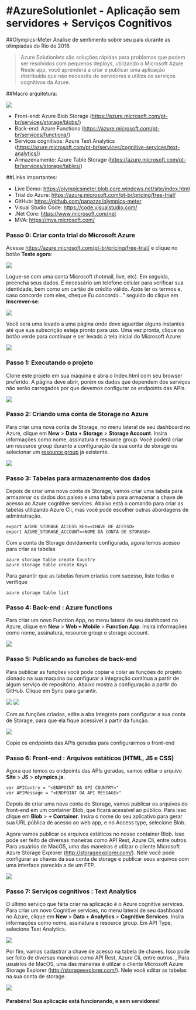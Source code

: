 # #AzureSolutionlet - Aplicação sem servidores + Serviços Cognitivos

##Olympics-Meter
Análise de sentimento sobre seu país durante as olimpíadas do Rio de 2016.

> Azure Solutionlets são soluções rápidas para problemas que podem ser resolvidos com pequenos deploys, utilizando o Microsoft Azure. Neste app, você aprenderá a criar e publicar uma aplicação distribuída que não necessita de servidores e utiliza os serviços cognitivos da Azure. 

##Macro arquitetura:

![](https://raw.githubusercontent.com/panazzo/olympics-meter/master/images/Arquitetura.png)

- Front-end: Azure Blob Storage (https://azure.microsoft.com/pt-br/services/storage/blobs/)
- Back-end: Azure Functions (https://azure.microsoft.com/pt-br/services/functions/)
- Serviços cognitivos: 	Azure Text Analytics (https://azure.microsoft.com/pt-br/services/cognitive-services/text-analytics/)
- Armazenamento: Azure Table Storage (https://azure.microsoft.com/pt-br/services/storage/tables/)

##Links importantes:

* Live Demo: https://olympicsmeter.blob.core.windows.net/site/index.html
* Trial do Azure: https://azure.microsoft.com/pt-br/pricing/free-trial/
* GitHub: https://github.com/panazzo/olympics-meter
* Visual Studio Code: https://code.visualstudio.com/
* .Net Core: https://www.microsoft.com/net
* MVA: https://mva.microsoft.com/

### Passo 0: Criar conta trial do Microsoft Azure
Acesse https://azure.microsoft.com/pt-br/pricing/free-trial/ e clique no botão **Teste agora**:

![](https://raw.githubusercontent.com/panazzo/olympics-meter/master/images/img01.png)

Logue-se com uma conta Microsoft (hotmail, live, etc). Em seguida, preencha seus dados. É necessário um telefone celular para verificar sua identidade, bem como um cartão de crédito válido. Após ler os termos e, caso concorde com eles, cheque *Eu concordo..."* seguido do clique em **Inscrever-se**:

![](https://raw.githubusercontent.com/panazzo/olympics-meter/master/images/img02.png)

Você será uma levado a uma página onde deve aguardar alguns instantes até que sua subscrição esteja pronto para uso. Uma vez pronta, clique no botão verde para continuar e ser levado à tela inicial do Microsoft Azure:

![](https://raw.githubusercontent.com/panazzo/olympics-meter/master/images/img03.png)

### Passo 1: Executando o projeto
Clone este projeto em sua máquina e abra o Index.html com seu browser preferido. A página deve abrir, porém os dados que dependem dos serviços não serão carregados por que devemos configurar os endpoints das APIs.

![](https://raw.githubusercontent.com/panazzo/olympics-meter/master/images/img04.png)

### Passo 2: Criando uma conta de Storage no Azure
Para criar uma nova conta de Storage, no menu lateral de seu dashboard no Azure, clique em **New** > **Data + Storage** > **Storage Account**. Insira informações como nome, assinatura e resource group. Você poderá criar um resource group durante a configuração da sua conta de storage ou selecionar um [resource group](https://azure.microsoft.com/pt-br/documentation/articles/resource-group-portal/) já existente.

![](https://raw.githubusercontent.com/panazzo/olympics-meter/master/images/img05.png)

### Passo 3: Tabelas para armazenamento dos dados 
Depois de criar uma nova conta de Storage, vamos criar uma tabela para armazenar os dados dos países e uma tabela para armazenar a chave de acesso ao Azure cognitive services. Abaixo está o comando para criar as tabelas utilizando Azure Cli, mas você pode escolher outras abordagens de administração.

```
export AZURE_STORAGE_ACCESS_KEY=<CHAVE DE ACESSO>
export AZURE_STORAGE_ACCOUNT=<NOME DA CONTA DE STORAGE>
```
Com a conta de Storage devidamente configurada, agora temos acesso para criar as tabelas
```
azure storage table create Country
azure storage table create Keys
```
Para garantir que as tabelas foram criadas com sucesso, liste todas e verifique
```
azure storage table list
```

### Passo 4: Back-end : Azure functions
Para criar um novo Function App, no menu lateral de seu dashboard no Azure, clique em **New** > **Web + Mobile** > **Function App**. Insira informações como nome, assinatura, resource group e storage account.

![](https://raw.githubusercontent.com/panazzo/olympics-meter/master/images/img06.png)

### Passo 5: Publicando as funcões de back-end
Para publicar as funções você pode copiar e colar as funções do projeto clonado na sua maquina ou configurar a integração contínua a partir de algum serviço de repositório. Abaixo mostra a configuração a partir do GitHub. Clique em Sync para garantir.

![](https://raw.githubusercontent.com/panazzo/olympics-meter/master/images/img07.png)
![](https://raw.githubusercontent.com/panazzo/olympics-meter/master/images/img08.png)

Com as funções criadas, edite a aba Integrate para configurar a sua conta de Storage, para que ela fique acessível a partir da função.

![](https://raw.githubusercontent.com/panazzo/olympics-meter/master/images/img09.png)

Copie os endpoints das APIs geradas para configurarmos o front-end

### Passo 6: Front-end : Arquivos estáticos (HTML, JS e CSS) 
Agora que temos os endpoints das APIs geradas, vamos editar o arquivo **Site** > **JS** > **olympics.js**.
```
var APIContry = "<ENDPOINT DA API COUNTRY>"
var APIMessage = "<ENDPOINT DA API MESSAGE>"
```
Depois de criar uma nova conta de Storage, vamos publicar os arquivos do front-end em um container Blob, que ficará acessível ao público. Para isso clique em **Blob** > **+ Container**. Insira o nome do seu aplicativo para gerar sua URL pública de acesso ao web app, e no Access type, selecione Blob.

Agora vamos publicar os arquivos estáticos no nosso container Blob. Isso pode ser feito de diversas maneiras como API Rest, Azure Cli, entre outros. Para usuários de MacOS, uma das maneiras é utilzar o cliente Microsoft Azure Storage Explorer (http://storageexplorer.com/). Nele você pode configurar as chaves da sua conta de storage e publicar seus arquivos com uma interface parecida a de um FTP.

![](https://raw.githubusercontent.com/panazzo/olympics-meter/master/images/img10.png)

### Passo 7: Serviços cognitivos : Text Analytics
O último serviço que falta criar na aplicação é o Azure cognitive services. Para criar um novo Cognitive services, no menu lateral de seu dashboard no Azure, clique em **New** > **Data + Analytics** > **Cognitive Services**. Insira informações como nome, assinatura e resource group. Em API Type, selecione Text Analytics.

![](https://raw.githubusercontent.com/panazzo/olympics-meter/master/images/img11.png)

Por fim, vamos cadastrar a chave de acesso na tabela de chaves. Isso pode ser feito de diversas maneiras como API Rest, Azure Cli, entre outros. , Para usuários de MacOS, uma das maneiras é utilzar o cliente Microsoft Azure Storage Explorer (http://storageexplorer.com/). Nele você editar as tabelas na sua conta de storage.

![](https://raw.githubusercontent.com/panazzo/olympics-meter/master/images/img12.png)


#### Parabéns! Sua aplicação está funcionando, e sem servidores!
